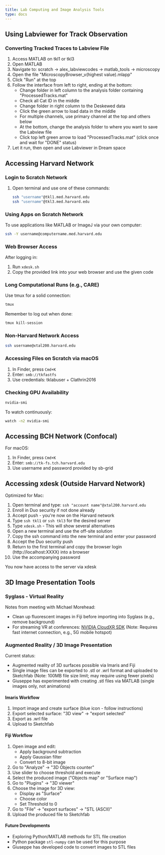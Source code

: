 ```yaml
---
title: Lab Computing and Image Analysis Tools
type: docs
---
```


## Using Labviewer for Track Observation

### Converting Tracked Traces to Labview File

1. Access MATLAB on tkl1 or tkl3
2. Open MATLAB
3. Navigate to: scratch → alex_labviewcodes → matlab_tools → microscopy
4. Open the file "MicroscopyBrowser_v(highest value).mlapp"
5. Click "Run" at the top
6. Follow the interface from left to right, ending at the bottom:
   - Change folder in left column to the analysis folder containing "ProcessedTracks.mat"
   - Check all Cat ID in the middle
   - Change folder in right column to the Deskewed data
   - Click the green arrow to load data in the middle
   - For multiple channels, use primary channel at the top and others below
   - At the bottom, change the analysis folder to where you want to save the Labview file
   - Click top left green arrow to load "ProcessedTracks.mat" (click once and wait for "DONE" status)
7. Let it run, then open and use Labviewer in Dream space

## Accessing Harvard Network

### Login to Scratch Network

1. Open terminal and use one of these commands:
   ```bash
   ssh "username"@tkl1.med.harvard.edu
   ssh "username"@tkl3.med.harvard.edu
   ```

### Using Apps on Scratch Network

To use applications like MATLAB or ImageJ via your own computer:

```bash
ssh -Y username@computername.med.harvard.edu
```

### Web Browser Access

After logging in:

1. Run `xdesk.sh`
2. Copy the provided link into your web browser and use the given code

### Long Computational Runs (e.g., CARE)

Use tmux for a solid connection:

```bash
tmux
```

Remember to log out when done:

```bash
tmux kill-session
```

### Non-Harvard Network Access

```bash
ssh username@xtal200.harvard.edu
```

### Accessing Files on Scratch via macOS

1. In Finder, press `Cmd+K`
2. Enter: `smb://tkfastfs`
3. Use credentials: tklabuser + Clathrin2016

### Checking GPU Availability

```bash
nvidia-smi
```

To watch continuously:

```bash
watch -n2 nvidia-smi
```

## Accessing BCH Network (Confocal)

For macOS:

1. In Finder, press `Cmd+K`
2. Enter: `smb://tk-fs.tch.harvard.edu`
3. Use username and password provided by sb-grid

## Accessing xdesk (Outside Harvard Network)

Optimized for Mac:

1. Open terminal and type: `ssh "account name"@xtal200.harvard.edu`
2. Enroll in Duo security if not done already
3. Accept push - you're now on the Harvard network
4. Type `ssh tkl1` or `ssh tkl3` for the desired server
5. Type `xdesk.sh` - This will show several alternatives
6. Open a new terminal and use the off-site solution
7. Copy the ssh command into the new terminal and enter your password
8. Accept the Duo security push
9. Return to the first terminal and copy the browser login (http://localhost:XXXX) into a browser
10. Use the accompanying password

You now have access to the server via xdesk

## 3D Image Presentation Tools

### Syglass - Virtual Reality

Notes from meeting with Michael Morehead:

- Clean up fluorescent images in Fiji before importing into Syglass (e.g., remove background)
- For streaming VR at conferences: [NVIDIA CloudXR SDK](https://developer.nvidia.com/nvidia-cloudxr-sdk)
  (Note: Requires fast internet connection, e.g., 5G mobile hotspot)

### Augmented Reality / 3D Image Presentation

Current status:

- Augmented reality of 3D surfaces possible via Imaris and Fiji
- Single image files can be exported to .stl or .wrl format and uploaded to Sketchfab
  (Note: 100MB file size limit; may require using fewer pixels)
- Giuseppe has experimented with creating .stl files via MATLAB (single images only, not animations)

#### Imaris Workflow

1. Import image and create surface (blue icon - follow instructions)
2. Export selected surface: "3D view" → "export selected"
3. Export as .wrl file
4. Upload to Sketchfab

#### Fiji Workflow

1. Open image and edit:
   - Apply background subtraction
   - Apply Gaussian filter
   - Convert to 8-bit image
2. Go to "Analyze" → "3D Objects counter"
3. Use slider to choose threshold and execute
4. Select the produced image ("Objects map" or "Surface map")
5. Go to "Plugins" → "3D viewer"
6. Choose the image for 3D view:
   - Display as "Surface"
   - Choose color
   - Set Threshold to 0
7. Go to "File" → "export surfaces" → "STL (ASCII)"
8. Upload the produced file to Sketchfab

#### Future Developments

- Exploring Python/MATLAB methods for STL file creation
- Python package `stl-numpy` can be used for this purpose
- Giuseppe has developed code to convert images to STL files
